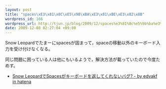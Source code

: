 ```yaml
--- 
layout: post
title: "spaces\xE3\x81\x8C\xE5\x9B\xBA\xE3\x81\xBE\xE3\x82\x8B"
wordpress_id: 166
wordpress_url: http://tjun.jp/blog/2009/12/spaces%e3%81%8c%e5%9b%ba%e3%81%be%e3%82%8b/
date: 2009-12-08 02:27:04 +09:00
---
```

Snow Leopardでたまーにspacesが固まって，spaceの移動以外のキーボード入力を受け付けなくなる。

同じ問題に困っている人は他にもいるようで，解決方法が載っていたので今度ためす。
<ul>
	<li><a title="Snow LeopardでSpacesがキーボードを返してくれないバグ? - by edvakf in hatena" href="http://d.hatena.ne.jp/edvakf/20091027/1256675493">Snow LeopardでSpacesがキーボードを返してくれないバグ? - by edvakf in hatena</a></li>
</ul>
